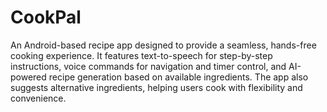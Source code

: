 # CookPal

An Android-based recipe app designed to provide a seamless, hands-free cooking experience. It features text-to-speech for step-by-step instructions, voice commands for navigation and timer control, and AI-powered recipe generation based on available ingredients. The app also suggests alternative ingredients, helping users cook with flexibility and convenience.
